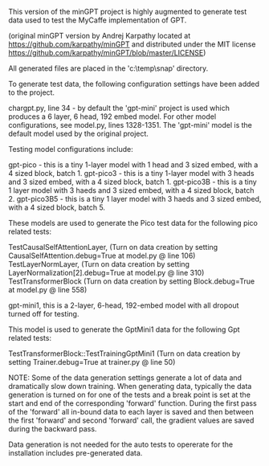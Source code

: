 This version of the minGPT project is highly augmented to generate test data used to test
the MyCaffe implementation of GPT.

(original minGPT version by Andrej Karpathy located at https://github.com/karpathy/minGPT 
and distributed under the MIT license https://github.com/karpathy/minGPT/blob/master/LICENSE) 

All generated files are placed in the 'c:\temp\snap' directory.

To generate test data, the following configuration settings have been added to the project.

chargpt.py, line 34 - by default the 'gpt-mini' project is used which produces a 6 layer, 6 head,
192 embed model.  For other model configurations, see model.py, lines 1328-1351.  The 'gpt-mini'
model is the default model used by the original project.

Testing model configurations include:

gpt-pico - this is a tiny 1-layer model with 1 head and 3 sized embed, with a 4 sized block, batch 1.
gpt-pico3 - this is a tiny 1-layer model with 3 heads and 3 sized embed, with a 4 sized block, batch 1.
gpt-pico3B - this is a tiny 1 layer model with 3 haeds and 3 sized embed, with a 4 sized block, batch 2.
gpt-pico3B5 - this is a tiny 1 layer model with 3 haeds and 3 sized embed, with a 4 sized block, batch 5.

These models are used to generate the Pico test data for the following pico related tests:

 TestCausalSelfAttentionLayer, (Turn on data creation by setting CausalSelfAttention.debug=True at model.py @ line 106)
 TestLayerNormLayer,           (Turn on data creation by setting LayerNormalization[2].debug=True at model.py @ line 310)
 TestTransformerBlock          (Turn on data creation by setting Block.debug=True at model.py @ line 558)

gpt-mini1, this is a 2-layer, 6-head, 192-embed model with all dropout turned off for testing.

This model is used to generate the GptMini1 data for the following Gpt related tests:

 TestTransformerBlock::TestTrainingGptMini1 (Turn on data creation by setting Trainer.debug=True at trainer.py @ line 50)

NOTE: Some of the data generation settings generate a lot of data and dramatically slow down training.  When generating
data, typically the data generation is turned on for one of the tests and a break point is set at the start and end of
the corresponding 'forward' function.  During the first pass of the 'forward' all in-bound data to each layer is saved
and then between the first 'forward' and second 'forward' call, the gradient values are saved during the backward pass.

Data generation is not needed for the auto tests to opererate for the installation includes pre-generated data. 



 
